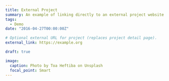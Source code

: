 ```yaml
---
title: External Project
summary: An example of linking directly to an external project website using `external_link`.
tags:
  - Demo
date: "2016-04-27T00:00:00Z"

# Optional external URL for project (replaces project detail page).
external_link: https://example.org

draft: true

image:
  caption: Photo by Toa Heftiba on Unsplash
  focal_point: Smart
---
```

